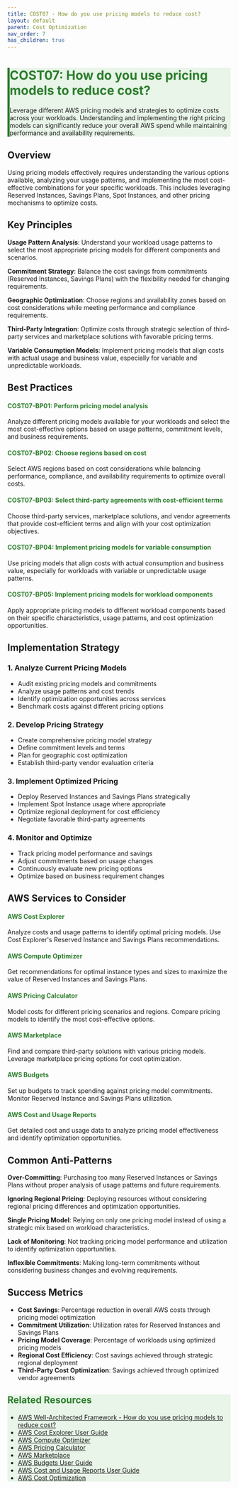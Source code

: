 ```yaml
---
title: COST07 - How do you use pricing models to reduce cost?
layout: default
parent: Cost Optimization
nav_order: 7
has_children: true
---
```


<div class="pillar-header">
  <h1>COST07: How do you use pricing models to reduce cost?</h1>
  <p>Leverage different AWS pricing models and strategies to optimize costs across your workloads. Understanding and implementing the right pricing models can significantly reduce your overall AWS spend while maintaining performance and availability requirements.</p>
</div>

## Overview

Using pricing models effectively requires understanding the various options available, analyzing your usage patterns, and implementing the most cost-effective combinations for your specific workloads. This includes leveraging Reserved Instances, Savings Plans, Spot Instances, and other pricing mechanisms to optimize costs.

## Key Principles

**Usage Pattern Analysis**: Understand your workload usage patterns to select the most appropriate pricing models for different components and scenarios.

**Commitment Strategy**: Balance the cost savings from commitments (Reserved Instances, Savings Plans) with the flexibility needed for changing requirements.

**Geographic Optimization**: Choose regions and availability zones based on cost considerations while meeting performance and compliance requirements.

**Third-Party Integration**: Optimize costs through strategic selection of third-party services and marketplace solutions with favorable pricing terms.

**Variable Consumption Models**: Implement pricing models that align costs with actual usage and business value, especially for variable and unpredictable workloads.

## Best Practices

<div class="best-practice">
  <h4><a href="COST07-BP01.html">COST07-BP01: Perform pricing model analysis</a></h4>
  <p>Analyze different pricing models available for your workloads and select the most cost-effective options based on usage patterns, commitment levels, and business requirements.</p>
</div>

<div class="best-practice">
  <h4><a href="COST07-BP02.html">COST07-BP02: Choose regions based on cost</a></h4>
  <p>Select AWS regions based on cost considerations while balancing performance, compliance, and availability requirements to optimize overall costs.</p>
</div>

<div class="best-practice">
  <h4><a href="COST07-BP03.html">COST07-BP03: Select third-party agreements with cost-efficient terms</a></h4>
  <p>Choose third-party services, marketplace solutions, and vendor agreements that provide cost-efficient terms and align with your cost optimization objectives.</p>
</div>

<div class="best-practice">
  <h4><a href="COST07-BP04.html">COST07-BP04: Implement pricing models for variable consumption</a></h4>
  <p>Use pricing models that align costs with actual consumption and business value, especially for workloads with variable or unpredictable usage patterns.</p>
</div>

<div class="best-practice">
  <h4><a href="COST07-BP05.html">COST07-BP05: Implement pricing models for workload components</a></h4>
  <p>Apply appropriate pricing models to different workload components based on their specific characteristics, usage patterns, and cost optimization opportunities.</p>
</div>

## Implementation Strategy

### 1. Analyze Current Pricing Models
- Audit existing pricing models and commitments
- Analyze usage patterns and cost trends
- Identify optimization opportunities across services
- Benchmark costs against different pricing options

### 2. Develop Pricing Strategy
- Create comprehensive pricing model strategy
- Define commitment levels and terms
- Plan for geographic cost optimization
- Establish third-party vendor evaluation criteria

### 3. Implement Optimized Pricing
- Deploy Reserved Instances and Savings Plans strategically
- Implement Spot Instance usage where appropriate
- Optimize regional deployment for cost efficiency
- Negotiate favorable third-party agreements

### 4. Monitor and Optimize
- Track pricing model performance and savings
- Adjust commitments based on usage changes
- Continuously evaluate new pricing options
- Optimize based on business requirement changes

## AWS Services to Consider

<div class="aws-service">
  <div class="aws-service-content">
    <h4>AWS Cost Explorer</h4>
    <p>Analyze costs and usage patterns to identify optimal pricing models. Use Cost Explorer's Reserved Instance and Savings Plans recommendations.</p>
  </div>
</div>

<div class="aws-service">
  <div class="aws-service-content">
    <h4>AWS Compute Optimizer</h4>
    <p>Get recommendations for optimal instance types and sizes to maximize the value of Reserved Instances and Savings Plans.</p>
  </div>
</div>

<div class="aws-service">
  <div class="aws-service-content">
    <h4>AWS Pricing Calculator</h4>
    <p>Model costs for different pricing scenarios and regions. Compare pricing models to identify the most cost-effective options.</p>
  </div>
</div>

<div class="aws-service">
  <div class="aws-service-content">
    <h4>AWS Marketplace</h4>
    <p>Find and compare third-party solutions with various pricing models. Leverage marketplace pricing options for cost optimization.</p>
  </div>
</div>

<div class="aws-service">
  <div class="aws-service-content">
    <h4>AWS Budgets</h4>
    <p>Set up budgets to track spending against pricing model commitments. Monitor Reserved Instance and Savings Plans utilization.</p>
  </div>
</div>

<div class="aws-service">
  <div class="aws-service-content">
    <h4>AWS Cost and Usage Reports</h4>
    <p>Get detailed cost and usage data to analyze pricing model effectiveness and identify optimization opportunities.</p>
  </div>
</div>

## Common Anti-Patterns

**Over-Committing**: Purchasing too many Reserved Instances or Savings Plans without proper analysis of usage patterns and future requirements.

**Ignoring Regional Pricing**: Deploying resources without considering regional pricing differences and optimization opportunities.

**Single Pricing Model**: Relying on only one pricing model instead of using a strategic mix based on workload characteristics.

**Lack of Monitoring**: Not tracking pricing model performance and utilization to identify optimization opportunities.

**Inflexible Commitments**: Making long-term commitments without considering business changes and evolving requirements.

## Success Metrics

- **Cost Savings**: Percentage reduction in overall AWS costs through pricing model optimization
- **Commitment Utilization**: Utilization rates for Reserved Instances and Savings Plans
- **Pricing Model Coverage**: Percentage of workloads using optimized pricing models
- **Regional Cost Efficiency**: Cost savings achieved through strategic regional deployment
- **Third-Party Cost Optimization**: Savings achieved through optimized vendor agreements

<div class="related-resources">
  <h2>Related Resources</h2>
  <ul>
    <li><a href="https://docs.aws.amazon.com/wellarchitected/latest/framework/cost_pricing_model.html">AWS Well-Architected Framework - How do you use pricing models to reduce cost?</a></li>
    <li><a href="https://docs.aws.amazon.com/cost-management/latest/userguide/ce-what-is.html">AWS Cost Explorer User Guide</a></li>
    <li><a href="https://aws.amazon.com/compute-optimizer/">AWS Compute Optimizer</a></li>
    <li><a href="https://calculator.aws/">AWS Pricing Calculator</a></li>
    <li><a href="https://aws.amazon.com/marketplace/">AWS Marketplace</a></li>
    <li><a href="https://docs.aws.amazon.com/awsaccountbilling/latest/aboutv2/budgets-managing-costs.html">AWS Budgets User Guide</a></li>
    <li><a href="https://docs.aws.amazon.com/cur/latest/userguide/what-is-cur.html">AWS Cost and Usage Reports User Guide</a></li>
    <li><a href="https://aws.amazon.com/aws-cost-management/aws-cost-optimization/">AWS Cost Optimization</a></li>
  </ul>
</div>

<style>
.pillar-header {
  background-color: #e8f5e8;
  border-left: 5px solid #2d7d2d;
}

.pillar-header h1 {
  color: #2d7d2d;
}

.best-practice h4 a {
  color: #2d7d2d;
  text-decoration: none;
}

.best-practice h4 a:hover {
  text-decoration: underline;
}

.aws-service-content h4 {
  color: #2d7d2d;
}

.related-resources {
  background-color: #e8f5e8;
}

.related-resources h2 {
  color: #2d7d2d;
}
</style>